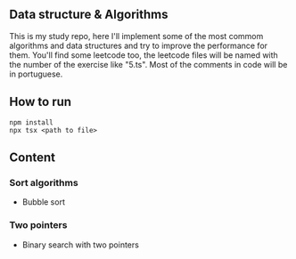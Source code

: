 ## Data structure & Algorithms

This is my study repo, here I'll implement some of the most commom algorithms and data structures and try to improve the performance for them. You'll find some leetcode too, the leetcode files will be named with the number of the exercise like "5.ts". Most of the comments in code will be in portuguese.

## How to run

```console
npm install
npx tsx <path to file>
```

## Content

### Sort algorithms

- Bubble sort

### Two pointers

- Binary search with two pointers
